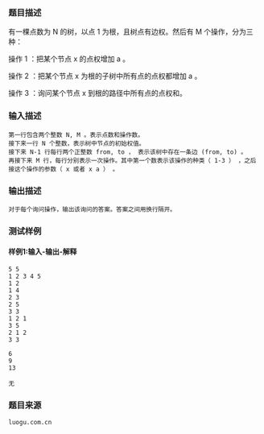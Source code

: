 ### 题目描述

有一棵点数为 N 的树，以点 1 为根，且树点有边权。然后有 M 个操作，分为三种：

操作 1 ：把某个节点 x 的点权增加 a 。

操作 2 ：把某个节点 x 为根的子树中所有点的点权都增加 a 。

操作 3 ：询问某个节点 x 到根的路径中所有点的点权和。

### 输入描述

```
第一行包含两个整数 N, M 。表示点数和操作数。
接下来一行 N 个整数，表示树中节点的初始权值。
接下来 N-1 行每行两个正整数 from, to ， 表示该树中存在一条边 (from, to) 。
再接下来 M 行，每行分别表示一次操作。其中第一个数表示该操作的种类（ 1-3 ） ，之后接这个操作的参数（ x 或者 x a ） 。
```
### 输出描述

```
对于每个询问操作，输出该询问的答案。答案之间用换行隔开。

```

### 测试样例
#### 样例1:输入-输出-解释

```
5 5
1 2 3 4 5
1 2
1 4
2 3
2 5
3 3
1 2 1
3 5
2 1 2
3 3
```
```
6
9
13
```
```
无
```

### 题目来源  
`luogu.com.cn`